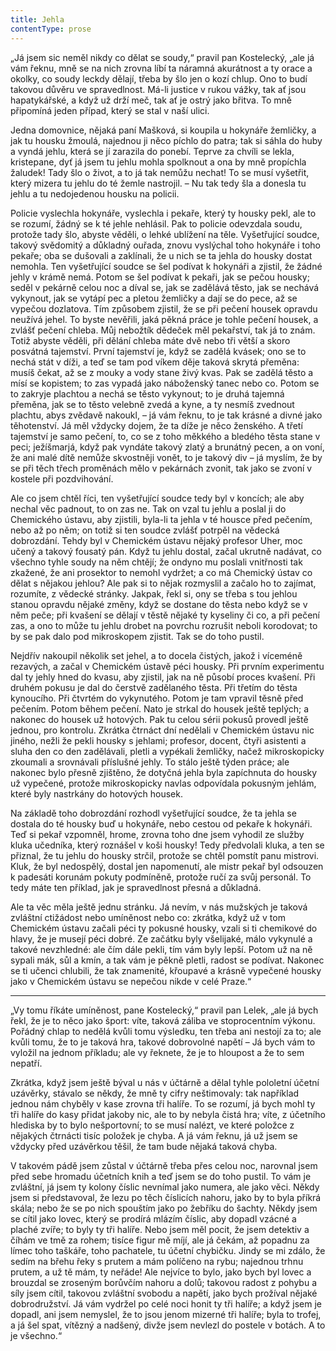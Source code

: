 ```yaml
---
title: Jehla
contentType: prose
---
```


<section>

„Já jsem sic neměl nikdy co dělat se soudy,“ pravil pan Kostelecký, „ale já vám řeknu, mně se na nich zrovna líbí ta náramná akurátnost a ty orace a okolky, co soudy leckdy dělají, třeba by šlo jen o kozí chlup. Ono to budí takovou důvěru ve spravedlnost. Má-li justice v rukou vážky, tak ať jsou hapatykářské, a když už drží meč, tak ať je ostrý jako břitva. To mně připomíná jeden případ, který se stal v naší ulici.

Jedna domovnice, nějaká paní Mašková, si koupila u hokynáře žemličky, a jak tu housku žmoulá, najednou ji něco píchlo do patra; tak si sáhla do huby a vyndá jehlu, která se jí zarazila do ponebí. Teprve za chvíli se lekla, kristepane, dyť já jsem tu jehlu mohla spolknout a ona by mně propíchla žaludek! Tady šlo o život, a to já tak nemůžu nechat! To se musí vyšetřit, který mizera tu jehlu do té žemle nastrojil. – Nu tak tedy šla a donesla tu jehlu a tu nedojedenou housku na policii.

Policie vyslechla hokynáře, vyslechla i pekaře, který ty housky pekl, ale to se rozumí, žádný se k té jehle nehlásil. Pak to policie odevzdala soudu, protože tady šlo, abyste věděli, o lehké ublížení na těle. Vyšetřující soudce, takový svědomitý a důkladný ouřada, znovu vyslýchal toho hokynáře i toho pekaře; oba se dušovali a zaklínali, že u nich se ta jehla do housky dostat nemohla. Ten vyšetřující soudce se šel podívat k hokynáři a zjistil, že žádné jehly v krámě nemá. Potom se šel podívat k pekaři, jak se pečou housky; seděl v pekárně celou noc a díval se, jak se zadělává těsto, jak se nechává vykynout, jak se vytápí pec a pletou žemličky a dají se do pece, až se vypečou dozlatova. Tím způsobem zjistil, že se při pečení housek opravdu neužívá jehel. To byste nevěřili, jaká pěkná práce je tohle pečení housek, a zvlášť pečení chleba. Můj nebožtík dědeček měl pekařství, tak já to znám. Totiž abyste věděli, při dělání chleba máte dvě nebo tři větší a skoro posvátná tajemství. První tajemství je, když se zadělá kvásek; ono se to nechá stát v díži, a teď se tam pod víkem děje taková skrytá přeměna: musíš čekat, až se z mouky a vody stane živý kvas. Pak se zadělá těsto a mísí se kopistem; to zas vypadá jako náboženský tanec nebo co. Potom se to zakryje plachtou a nechá se těsto vykynout; to je druhá tajemná přeměna, jak se to těsto velebně zvedá a kyne, a ty nesmíš zvednout plachtu, abys zvědavě nakoukl, – já vám řeknu, to je tak krásné a divné jako těhotenství. Já měl vždycky dojem, že ta díže je něco ženského. A třetí tajemství je samo pečení, to, co se z toho měkkého a bledého těsta stane v peci; ježíšmarjá, když pak vyndáte takový zlatý a brunátný pecen, a on voní, že ani malé dítě nemůže skvostněji vonět, to je takový div – já myslím, že by se při těch třech proměnách mělo v pekárnách zvonit, tak jako se zvoní v kostele při pozdvihování.

Ale co jsem chtěl říci, ten vyšetřující soudce tedy byl v koncích; ale aby nechal věc padnout, to on zas ne. Tak on vzal tu jehlu a poslal ji do Chemického ústavu, aby zjistili, byla-li ta jehla v té housce před pečením, nebo až po něm; on totiž si ten soudce zvlášť potrpěl na vědecká dobrozdání. Tehdy byl v Chemickém ústavu nějaký profesor Uher, moc učený a takový fousatý pán. Když tu jehlu dostal, začal ukrutně nadávat, co všechno tyhle soudy na něm chtějí; že ondyno mu poslali vnitřnosti tak zkažené, že ani prosektor to nemohl vydržet; a co má Chemický ústav co dělat s nějakou jehlou? Ale pak si to nějak rozmyslil a začalo ho to zajímat, rozumíte, z vědecké stránky. Jakpak, řekl si, ony se třeba s tou jehlou stanou opravdu nějaké změny, když se dostane do těsta nebo když se v něm peče; při kvašení se dělají v těstě nějaké ty kyseliny či co, a při pečení zas, a ono to může tu jehlu drobet na povrchu rozrušit neboli korodovat; to by se pak dalo pod mikroskopem zjistit. Tak se do toho pustil.

Nejdřív nakoupil několik set jehel, a to docela čistých, jakož i víceméně rezavých, a začal v Chemickém ústavě péci housky. Při prvním experimentu dal ty jehly hned do kvasu, aby zjistil, jak na ně působí proces kvašení. Při druhém pokusu je dal do čerstvě zadělaného těsta. Při třetím do těsta kynoucího. Při čtvrtém do vykynutého. Potom je tam vpravil těsně před pečením. Potom během pečení. Nato je strkal do housek ještě teplých; a nakonec do housek už hotových. Pak tu celou sérii pokusů provedl ještě jednou, pro kontrolu. Zkrátka čtrnáct dní nedělali v Chemickém ústavu nic jiného, nežli že pekli housky s jehlami; profesor, docent, čtyři asistenti a sluha den co den zadělávali, pletli a vypékali žemličky, načež mikroskopicky zkoumali a srovnávali příslušné jehly. To stálo ještě týden práce; ale nakonec bylo přesně zjištěno, že dotyčná jehla byla zapíchnuta do housky už vypečené, protože mikroskopicky navlas odpovídala pokusným jehlám, které byly nastrkány do hotových housek.

Na základě toho dobrozdání rozhodl vyšetřující soudce, že ta jehla se dostala do té housky buď u hokynáře, nebo cestou od pekaře k hokynáři. Teď si pekař vzpomněl, hrome, zrovna toho dne jsem vyhodil ze služby kluka učedníka, který roznášel v koši housky! Tedy předvolali kluka, a ten se přiznal, že tu jehlu do housky strčil, protože se chtěl pomstít panu mistrovi. Kluk, že byl nedospělý, dostal jen napomenutí, ale mistr pekař byl odsouzen k padesáti korunám pokuty podmíněně, protože ručí za svůj personál. To tedy máte ten příklad, jak je spravedlnost přesná a důkladná.

Ale ta věc měla ještě jednu stránku. Já nevím, v nás mužských je taková zvláštní ctižádost nebo umíněnost nebo co: zkrátka, když už v tom Chemickém ústavu začali péci ty pokusné housky, vzali si ti chemikové do hlavy, že je musejí péci dobré. Ze začátku byly všelijaké, málo vykynulé a takové nevzhledné: ale čím dále pekli, tím vám byly lepší. Potom už na ně sypali mák, sůl a kmín, a tak vám je pěkně pletli, radost se podívat. Nakonec se ti učenci chlubili, že tak znamenité, křoupavé a krásně vypečené housky jako v Chemickém ústavu se nepečou nikde v celé Praze.“

* * *

„Vy tomu říkáte umíněnost, pane Kostelecký,“ pravil pan Lelek, „ale já bych řekl, že je to něco jako šport: víte, taková záliba ve stoprocentním výkonu. Pořádný chlap to nedělá kvůli tomu výsledku, ten třeba ani nestojí za to; ale kvůli tomu, že to je taková hra, takové dobrovolné napětí – Já bych vám to vyložil na jednom příkladu; ale vy řeknete, že je to hloupost a že to sem nepatří.

Zkrátka, když jsem ještě býval u nás v účtárně a dělal tyhle pololetní účetní uzávěrky, stávalo se někdy, že mně ty cifry neštimovaly: tak například jednou nám chyběly v kase zrovna tři halíře. To se rozumí, já bych mohl ty tři halíře do kasy přidat jakoby nic, ale to by nebyla čistá hra; víte, z účetního hlediska by to bylo nešportovní; to se musí nalézt, ve které položce z nějakých čtrnácti tisíc položek je chyba. A já vám řeknu, já už jsem se vždycky před uzávěrkou těšil, že tam bude nějaká taková chyba.

V takovém pádě jsem zůstal v účtárně třeba přes celou noc, narovnal jsem před sebe hromadu účetních knih a teď jsem se do toho pustil. To vám je zvláštní, já jsem ty kolony číslic nevnímal jako numera, ale jako věci. Někdy jsem si představoval, že lezu po těch číslicích nahoru, jako by to byla příkrá skála; nebo že se po nich spouštím jako po žebříku do šachty. Někdy jsem se cítil jako lovec, který se prodírá mlázím číslic, aby dopadl vzácné a plaché zvíře; to byly ty tři halíře. Nebo jsem měl pocit, že jsem detektiv a číhám ve tmě za rohem; tisíce figur mě míjí, ale já čekám, až popadnu za límec toho taškáře, toho pachatele, tu účetní chybičku. Jindy se mi zdálo, že sedím na břehu řeky s prutem a mám políčeno na rybu; najednou trhnu prutem, a už tě mám, ty neřáde! Ale nejvíce to bylo, jako bych byl lovec a brouzdal se zroseným borůvčím nahoru a dolů; takovou radost z pohybu a síly jsem cítil, takovou zvláštní svobodu a napětí, jako bych prožíval nějaké dobrodružství. Já vám vydržel po celé noci honit ty tři halíře; a když jsem je dopadl, ani jsem nemyslel, že to jsou jenom mizerné tři halíře; byla to trofej, a já šel spat, vítězný a nadšený, divže jsem nevlezl do postele v botách. A to je všechno.“

</section>

[^1]: Glochidy/glochidie (řec.) – ostnaté chlupy kaktusovitých rostlin. _Pozn. red._

[^2]: Kontor/kontoár (franc.) – kancelář (účtárna, písárna). _Pozn. red._

[^3]: Ramšl – hazardní karetní hra. _Pozn. red._

[^4]: Neppr (něm.) – podvodník, prodavač bezcenného zboží. _Pozn. red._

[^5]: Šartéka – bezcenná kniha. _Pozn. red._

[^6]: Termit (řec.) – druh zápalné směsi. _Pozn. red._

[^7]: Kaliko (podle ind. města Calicut) – řidší bavlněná tkanina. _Pozn. red._

[^8]: Pakeboty – poštovní, obchodní lodě. _Pozn. red._

[^9]: Renitenti – vzpurní lidé. _Pozn. red._

[^10]: Acta sanctorum – (dosl. činy svatých) – edice životopisů svatých. _Pozn. red._

[^11]: Bollandisté – vydavatelé těchto životopisů (podle jezuity Jeana Bollanda, který Acta sanctorum v r. 1643 založil). _Pozn. red._

[^12]: Frontdiensttauglich! Sofort einrücken! (něm.) – Schopen služby na frontě! Ihned narukovat! _Pozn. red._

[^13]: Tauglich (něm.) – schopný (vojenské služby). _Pozn. red._

[^14]: Einbeinig (něm.) – jednonohý. _Pozn. red._

[^15]: Sacramentum sanctae confessionis (lat.) – svátost svaté zpovědi. _Pozn. red._

[^16]: Kontrfej – podobizna, zde obličej. _Pozn. red._

[^17]: N – zkratka pro zánět ledvin (nefritida). _Pozn. red._

[^18]: Em O – morfium. _Pozn. red._

[^19]: In carcere et catenis (lat.) – ve vězení a řetězech. _Pozn. red._

[^20]: Dolus (lat.) – zlý úmysl. _Pozn. red._

[^21]: In re (lat.) – ve věci. _Pozn. red._

[^22]: Šmízo – nekvalitní zboží, aušus. _Pozn. red._

[^23]: Straits Settlements – skupina britských kolonií v jihovýchodní Asii. _Pozn. red._
